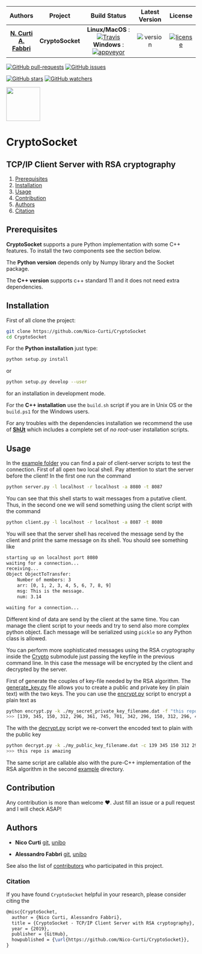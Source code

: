 | **Authors**  | **Project** | **Build Status**              | **Latest Version** | **License** |
|:------------:|:-----------:|:-----------------------------:|:------------------:|:-----------:|
| [**N. Curti**](https://github.com/Nico-Curti)  <br/> [**A. Fabbri**](https://github.com/allefabbri)  |  **CryptoSocket**   | **Linux/MacOS** : [![Travis](https://travis-ci.com/Nico-Curti/CryptoSocket.svg?branch=master)](https://travis-ci.com/Nico-Curti/CryptoSocket) <br/> **Windows** : [![appveyor](https://ci.appveyor.com/api/projects/status/3vu62g6xvbgmwl13?svg=true)](https://ci.appveyor.com/project/Nico-Curti/cryptosocket)  | ![version](https://img.shields.io/badge/PyPI-v1.0.0-orange.svg?style=plastic) | [![license](https://img.shields.io/badge/license-GPL-blue.svg?style=plastic)](https://github.com/Nico-Curti/CryptoSocket/blob/master/LICENSE)

[![GitHub pull-requests](https://img.shields.io/github/issues-pr/Nico-Curti/CryptoSocket.svg?style=plastic)](https://github.com/Nico-Curti/CryptoSocket/pulls)
[![GitHub issues](https://img.shields.io/github/issues/Nico-Curti/CryptoSocket.svg?style=plastic)](https://github.com/Nico-Curti/CryptoSocket/issues)

[![GitHub stars](https://img.shields.io/github/stars/Nico-Curti/CryptoSocket.svg?label=Stars&style=social)](https://github.com/Nico-Curti/CryptoSocket/stargazers)
[![GitHub watchers](https://img.shields.io/github/watchers/Nico-Curti/CryptoSocket.svg?label=Watch&style=social)](https://github.com/Nico-Curti/CryptoSocket/watchers)

<a href="https://github.com/UniboDIFABiophysics">
<div class="image">
<img src="https://cdn.rawgit.com/physycom/templates/697b327d/logo_unibo.png" width="90" height="90">
</div>
</a>

# CryptoSocket
## TCP/IP Client Server with RSA cryptography

1. [Prerequisites](#prerequisites)
2. [Installation](#installation)
3. [Usage](#usage)
4. [Contribution](#contribution)
5. [Authors](#authors)
6. [Citation](#citation)

## Prerequisites

**CryptoSocket** supports a pure Python implementation with some C++ features. To install the two components see the section below.

The **Python version** depends only by Numpy library and the Socket package.

The **C++ version** supports c++ standard 11 and it does not need extra dependencies.

## Installation

First of all clone the project:

```bash
git clone https://github.com/Nico-Curti/CryptoSocket
cd CryptoSocket
```

For the **Python installation** just type:

```bash
python setup.py install
```

or

```bash
python setup.py develop --user
```

for an installation in development mode.

For the **C++ installation** use the `build.sh` script if you are in Unix OS or the `build.ps1` for the Windows users.

For any troubles with the dependencies installation we recommend the use of [**ShUt**](https://github.com/Nico-Curti/shut) which includes a complete set of *no root*-user installation scripts.


## Usage

In the [example folder](https://github.com/Nico-Curti/CryptoSocket/tree/master/CryptoSocket/examples) you can find a pair of client-server scripts to test the connection. First of all open two local shell. Pay attention to start the server before the client!
In the first one run the command

```bash
python server.py -l localhost -r localhost -a 8080 -t 8087
```

You can see that this shell starts to wait messages from a putative client. Thus, in the second one we will send something using the client script with the command

```bash
python client.py -l localhost -r localhost -a 8087 -t 8080
```

You will see that the server shell has received the message send by the client and print the same message on its shell. You should see something like

```bash
starting up on localhost port 8080
waiting for a connection...
receiving...
Object ObjectToTransfer:
    Number of members: 3
    arr: [0, 1, 2, 3, 4, 5, 6, 7, 8, 9]
    msg: This is the message.
    num: 3.14

waiting for a connection...
```

Different kind of data are send by the client at the same time. You can manage the client script to your needs and try to send also more complex python object. Each message will be serialized using `pickle` so any Python class is allowed.

You can perform more sophisticated messages using the RSA cryptography inside the [Crypto](https://github.com/Nico-Curti/CryptoSocket/tree/master/CryptoSocket/Crypto) submodule just passing the keyfile in the previous command line. In this case the message will be encrypted by the client and decrypted by the server.

First of generate the couples of key-file needed by the RSA algorithm. The [generate_key.py](https://github.com/Nico-Curti/CryptoSocket/blob/master/CryptoSocket/examples/generate_key.py) file allows you to create a public and private key (in plain text) with the two keys.
The you can use the [encrypt.py](https://github.com/Nico-Curti/CryptoSocket/blob/master/CryptoSocket/examples/encrypt.py) script to encrypt a plain text as

```bash
python encrypt.py -k ./my_secret_private_key_filename.dat -f "this repo is amazing"
>>> [139, 345, 150, 312, 296, 361, 745, 701, 342, 296, 150, 312, 296, 487, 406, 487, 243, 150, 616, 372]
```

The with the [decrypt.py]() script we re-convert the encoded text to plain with the public key
```bash
python decrypt.py -k ./my_public_key_filename.dat -c 139 345 150 312 296 361 745 701 342 296 150 312 296 487 406 487 243 150 616 372
>>> this repo is amazing
```

The same script are callable also with the pure-C++ implementation of the RSA algorithm in the second [example](https://github.com/Nico-Curti/CryptoSocket/tree/master/cpp/example) directory.

## Contribution

Any contribution is more than welcome :heart:. Just fill an issue or a pull request and I will check ASAP!

## Authors

* **Nico Curti** [git](https://github.com/Nico-Curti), [unibo](https://www.unibo.it/sitoweb/nico.curti2)

* **Alessandro Fabbri** [git](https://github.com/allefabbri), [unibo](https://www.unibo.it/sitoweb/alessandro.fabbri27)

See also the list of [contributors](https://github.com/Nico-Curti/CryptoSocket/contributors) who participated in this project.


### Citation

If you have found `CryptoSocket` helpful in your research, please consider citing the

```tex
@misc{CryptoSocket,
  author = {Nico Curti, Alessandro Fabbri},
  title = {CryptoSocket - TCP/IP Client Server with RSA cryptography},
  year = {2019},
  publisher = {GitHub},
  howpublished = {\url{https://github.com/Nico-Curti/CryptoSocket}},
}
```
